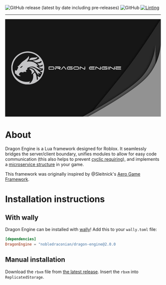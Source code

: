 ![GitHub release (latest by date including pre-releases)](https://img.shields.io/github/v/release/NobleDraconian/Dragon-Engine?include_prereleases&label=Latest%20Release)
![GitHub](https://img.shields.io/github/license/Reshiram110/Dragon-Engine?label=License)
[![Linting](https://github.com/NobleDraconian/Dragon-Engine/actions/workflows/lua-lint.yml/badge.svg)](https://github.com/NobleDraconian/Dragon-Engine/actions/workflows/lua-lint.yml)

<hr></hr>

![](./Assets/Web/Branding/DragonEngine_Wallpaper.png)

# About
Dragon Engine is a Lua framework designed for Roblox. It seamlessly bridges the server/client boundary, unifies modules to allow for easy code communication (this also helps to prevent [cyclic requiring](https://en.wikipedia.org/wiki/Circular_dependency)), and implements a [microservice structure](https://en.wikipedia.org/wiki/Microservices) in your game.

This framework was originally inspired by @Sleitnick's [Aero Game Framework](https://github.com/Sleitnick/AeroGameFramework).

# Installation instructions

## With wally

Dragon Engine can be installed with [wally](https://wally.run/)! Add this to your `wally.toml` file:
```toml
[dependencies]
DragonEngine = "nobledraconian/dragon-engine@2.0.0
```

## Manual installation

Download the `rbxm` file from [the latest release](https://github.com/NobleDraconian/Dragon-Engine/releases/latest). Insert the `rbxm` into `ReplicatedStorage`.
